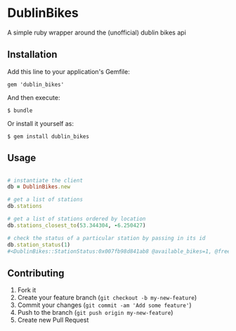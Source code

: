 # DublinBikes

A simple ruby wrapper around the (unofficial) dublin bikes api

## Installation

Add this line to your application's Gemfile:

    gem 'dublin_bikes'

And then execute:

    $ bundle

Or install it yourself as:

    $ gem install dublin_bikes

## Usage

```ruby

# instantiate the client
db = DublinBikes.new

# get a list of stations
db.stations

# get a list of stations ordered by location
db.stations_closest_to(53.344304, -6.250427)

# check the status of a particular station by passing in its id
db.station_status(1)
#<DublinBikes::StationStatus:0x007fb98d841ab8 @available_bikes=1, @free_spaces=19, @total_capacity=20, @open=true, @accepts_credit_card=false, @updated_at=2013-05-03 19:12:04 +0100>

```

## Contributing

1. Fork it
2. Create your feature branch (`git checkout -b my-new-feature`)
3. Commit your changes (`git commit -am 'Add some feature'`)
4. Push to the branch (`git push origin my-new-feature`)
5. Create new Pull Request
